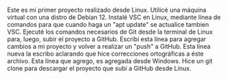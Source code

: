 Este es mi primer proyecto realizado desde Linux. 
Utilicé una máquina virtual con una distro de Debian 12. 
Instalé VSC en Linux, mediante línea de comandos para que cuando haga un "apt update" se actualice tambien VSC. 
Ejecuté los comandos necesarios de Git desde la terminal de Linux para, luego, subir el proyecto a GitHub. 
Escribí esta línea para agregar cambios a mi proyecto y volver a realizar un "push" a GitHub. 
Esta línea nueva la escribo aclarando que hice correcciones ortográficas a éste archivo. 
Esta línea que agrego, es agregada desde Windows. Hice un git clone para descargar el proyecto que subí a GitHub desde Linux. 